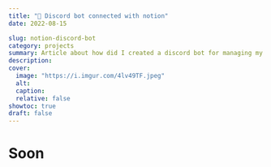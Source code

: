 ```yaml
---
title: "🤖 Discord bot connected with notion"
date: 2022-08-15

slug: notion-discord-bot
category: projects
summary: Article about how did I created a discord bot for managing my school ressources with my friends.
description: 
cover:
  image: "https://i.imgur.com/4lv49TF.jpeg" 
  alt:
  caption:
  relative: false
showtoc: true
draft: false
---
```

# Soon
